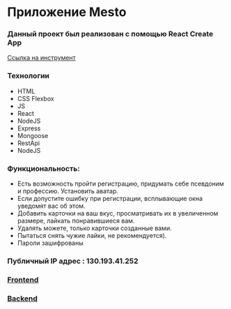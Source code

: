 # Приложение Mesto

### Данный проект был реализован с помощью React Create App
[Ссылка на инструмент](https://ru.reactjs.org/docs/create-a-new-react-app.html)

### Технологии
* HTML
* CSS Flexbox 
* JS
* React
* NodeJS
* Express
* Mongoose
* RestApi
* NodeJS

### Функциональность:
* Есть возможность пройти регистрацию, придумать себе псевдоним и профессию.  Установить аватар.
* Если допустите ошибку при регистрации, всплывающие окна уведомят вас об этом.
* Добавить карточки на ваш вкус, просматривать их в увеличенном размере, лайкать понравившиеся вам.
* Удалять можете, только карточки созданные вами.
* Пытаться снять чужие лайки, не рекомендуется).
* Пароли зашифрованы 
### Публичный IP адрес : 130.193.41.252
### [Frontend](https://mesto.koss.nomoredomains.club/)
### [Backend](https://api.domainname.students.nomoredomains.club)
